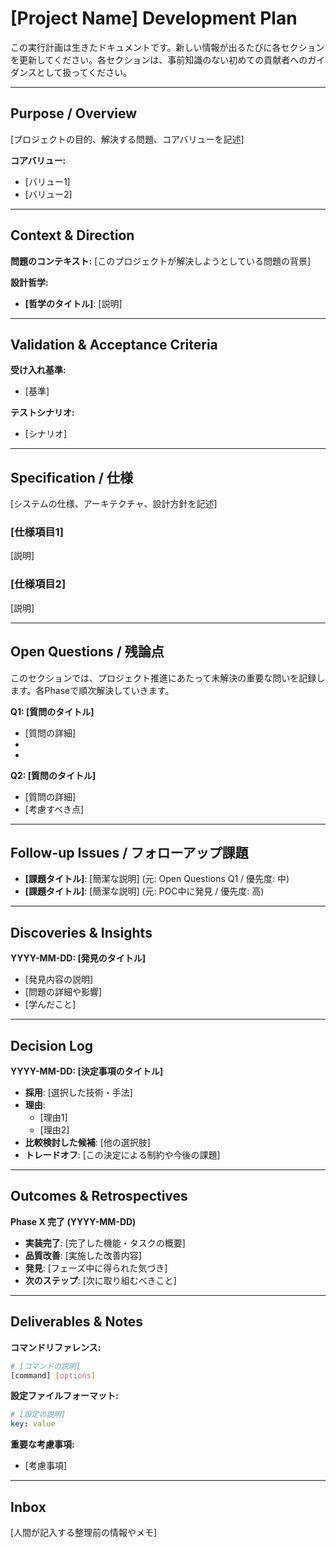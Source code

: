 <!-- issync:v1:start -->
<!-- Template Version: 9 (2025-10-17) -->

# [Project Name] Development Plan

この実行計画は生きたドキュメントです。新しい情報が出るたびに各セクションを更新してください。各セクションは、事前知識のない初めての貢献者へのガイダンスとして扱ってください。

<!--
## 🚨 このドキュメントの更新ガイドライン（必読）

**基本原則:**
- **簡潔さ重視**: 各セクションは必要最小限の情報のみを記載
- **段階的更新**: 変更が必要な部分のみを更新し、複数セクションの大幅な書き換えは避ける
- **冗長性の排除**: 重複する説明や過度な詳細化を避ける

**✅ DO（推奨）:**
- 特定のセクションのみを対象とした、必要最小限の変更
- 既存の簡潔な表現をそのまま維持
- 箇条書き形式での簡潔な記述
- 新たな発見や決定事項を追加する場合は、そのセクションのみを更新

**❌ DON'T（禁止）:**
- 複数セクションを同時に大幅書き換え
- 既存の簡潔な表現を冗長な文章に置き換える
- 不要な説明や背景情報を追加
- 既に記載されている情報を別の表現で繰り返す
- セクション全体を一から書き直す（修正が必要な箇所のみを更新すること）
-->

---

## Purpose / Overview

<!--
📝 Guidance for AI
記入タイミング: plan
記入内容: タスクの目的、解決する問題、コアバリューを明確に定義。AIエージェントがこのタスクの方向性を理解するための最重要セクション
-->

[プロジェクトの目的、解決する問題、コアバリューを記述]

**コアバリュー:**
- [バリュー1]
- [バリュー2]

---

## Context & Direction

<!--
📝 Guidance for AI
記入タイミング: plan
記入内容: 問題の背景、設計哲学を記述。コードベース調査や既存ドキュメント確認の結果を反映
-->

**問題のコンテキスト:**
[このプロジェクトが解決しようとしている問題の背景]

**設計哲学:**
- **[哲学のタイトル]**: [説明]

---

## Validation & Acceptance Criteria

<!--
📝 Guidance for AI
記入タイミング: planで初期記入 → architecture-decisionで妥当性検証・更新
記入内容: テスト可能な受け入れ基準を定義。POC後に実現可能性を確認し、必要に応じて調整
-->

**受け入れ基準:**
- [基準]

**テストシナリオ:**
- [シナリオ]

---

## Specification / 仕様

<!--
📝 Guidance for AI
記入タイミング: architecture-decision
記入内容: POCの知見を基にシステム仕様、アーキテクチャ、設計方針を具体化
-->

[システムの仕様、アーキテクチャ、設計方針を記述]

### [仕様項目1]

[説明]

### [仕様項目2]

[説明]

---

## Open Questions / 残論点

<!--
📝 Guidance for AI
記入タイミング: plan/pocで記入 → 各フェーズで解決
記入内容: 未解決の重要な問い。implementまでに実装に必要な質問を全て解決。優先度が高い（先に解消すべき）問いを上に配置
-->

このセクションでは、プロジェクト推進にあたって未解決の重要な問いを記録します。各Phaseで順次解決していきます。

**Q1: [質問のタイトル]**

- [質問の詳細]
- [選択肢1]: [説明]
- [選択肢2]: [説明]

**Q2: [質問のタイトル]**

- [質問の詳細]
- [考慮すべき点]

---

## Follow-up Issues / フォローアップ課題

<!--
📝 Guidance for AI
記入タイミング: Open Questions解消時、または実装中に発見した際
記入内容: 今回のスコープでは対応しないが、将来的に別issueとして扱うべき事項
-->

- **[課題タイトル]**: [簡潔な説明] (元: Open Questions Q1 / 優先度: 中)
- **[課題タイトル]**: [簡潔な説明] (元: POC中に発見 / 優先度: 高)

---

## Discoveries & Insights

<!--
📝 Guidance for AI
記入タイミング: poc以降、継続的に記入
記入内容: 実装中に発見した技術的制約・複雑性・新たなタスク。失敗時は失敗原因も記録
-->

**YYYY-MM-DD: [発見のタイトル]**

- [発見内容の説明]
- [問題の詳細や影響]
- [学んだこと]

---

## Decision Log

<!--
📝 Guidance for AI
記入タイミング: architecture-decision
記入内容: POCの知見を基に技術選定、アーキテクチャ決定、トレードオフを記録
-->

**YYYY-MM-DD: [決定事項のタイトル]**

- **採用**: [選択した技術・手法]
- **理由**:
  - [理由1]
  - [理由2]
- **比較検討した候補**: [他の選択肢]
- **トレードオフ**: [この決定による制約や今後の課題]

---

## Outcomes & Retrospectives

<!--
📝 Guidance for AI
記入タイミング: retrospective
記入内容: 実装完了内容、品質改善、発見、次のステップ。プロジェクト改善提案も含む
-->

**Phase X 完了 (YYYY-MM-DD)**
- **実装完了**: [完了した機能・タスクの概要]
- **品質改善**: [実施した改善内容]
- **発見**: [フェーズ中に得られた気づき]
- **次のステップ**: [次に取り組むべきこと]

---

## Deliverables & Notes

<!--
📝 Guidance for AI
記入タイミング: 随時更新
記入内容: コマンドリファレンス、設定ファイルフォーマット、重要な考慮事項
-->

**コマンドリファレンス:**

```bash
# [コマンドの説明]
[command] [options]
```

**設定ファイルフォーマット:**

```yaml
# [設定の説明]
key: value
```

**重要な考慮事項:**
- [考慮事項]

---

## Inbox

<!--
📝 Guidance for AI
記入タイミング: **人間が記入** - AIは記入しない
記入内容: 整理前のメモ、リンク、一時的な情報など。人間が後で適切なセクションに整理する
-->

[人間が記入する整理前の情報やメモ]
<!-- issync:v1:end -->
